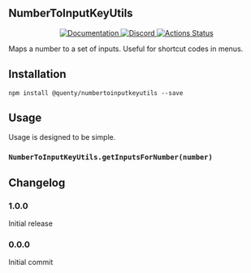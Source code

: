 ## NumberToInputKeyUtils
<div align="center">
  <a href="http://quenty.github.io/api/">
    <img src="https://img.shields.io/badge/docs-website-green.svg" alt="Documentation" />
  </a>
  <a href="https://discord.gg/mhtGUS8">
    <img src="https://img.shields.io/badge/discord-nevermore-blue.svg" alt="Discord" />
  </a>
  <a href="https://github.com/Quenty/NevermoreEngine/actions">
    <img src="https://github.com/Quenty/NevermoreEngine/workflows/lint/badge.svg" alt="Actions Status" />
  </a>
</div>

Maps a number to a set of inputs. Useful for shortcut codes in menus.

## Installation
```
npm install @quenty/numbertoinputkeyutils --save
```

## Usage
Usage is designed to be simple.

### `NumberToInputKeyUtils.getInputsForNumber(number)`


## Changelog

### 1.0.0
Initial release

### 0.0.0
Initial commit
